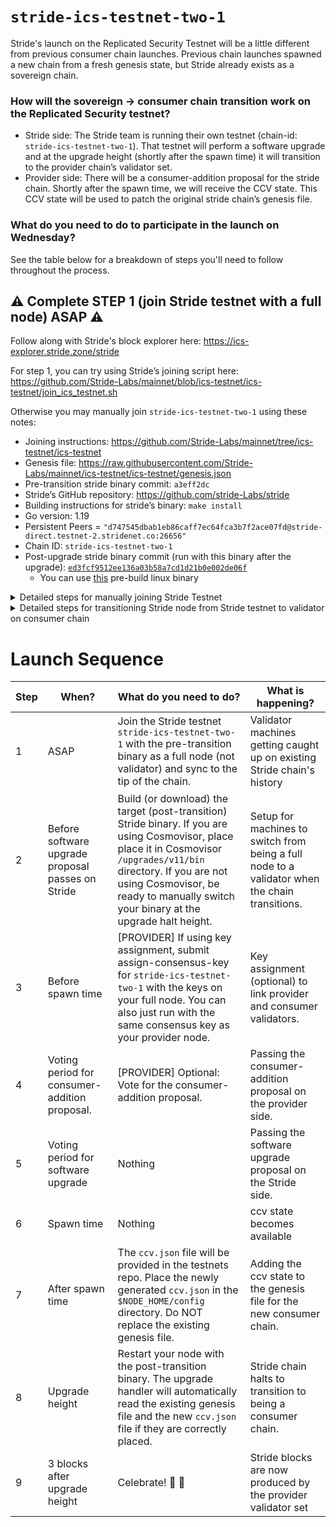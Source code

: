 # `stride-ics-testnet-two-1`

Stride's launch on the Replicated Security Testnet will be a little different from previous consumer chain launches. Previous chain launches spawned a new chain from a fresh genesis state, but Stride already exists as a sovereign chain.

### How will the sovereign -> consumer chain transition work on the Replicated Security testnet?

* Stride side: The Stride team is running their own testnet (chain-id: `stride-ics-testnet-two-1`). That testnet will perform a software upgrade and at the upgrade height (shortly after the spawn time) it will transition to the provider chain’s validator set.
* Provider side: There will be a consumer-addition proposal for the stride chain. Shortly after the spawn time, we will receive the CCV state. This CCV state will be used to patch the original stride chain’s genesis file.

### What do you need to do to participate in the launch on Wednesday?
See the table below for a breakdown of steps you'll need to follow throughout the process. 

## ⚠️  Complete STEP 1 (join Stride testnet with a full node) ASAP ⚠️
Follow along with Stride's block explorer here: https://ics-explorer.stride.zone/stride 

For step 1, you can try using Stride’s joining script here: https://github.com/Stride-Labs/mainnet/blob/ics-testnet/ics-testnet/join_ics_testnet.sh 

Otherwise you may manually join `stride-ics-testnet-two-1` using these notes:
* Joining instructions: https://github.com/Stride-Labs/mainnet/tree/ics-testnet/ics-testnet
* Genesis file: https://raw.githubusercontent.com/Stride-Labs/mainnet/ics-testnet/ics-testnet/genesis.json
* Pre-transition stride binary commit: `a3eff2dc`
* Stride’s GitHub repository: https://github.com/stride-Labs/stride
* Building instructions for stride’s binary: `make install`
* Go version: 1.19
* Persistent Peers = `"d747545dbab1eb86caff7ec64fca3b7f2ace07fd@stride-direct.testnet-2.stridenet.co:26656"`
* Chain ID: `stride-ics-testnet-two-1`
* Post-upgrade stride binary commit (run with this binary after the upgrade): [`ed3fcf9512ee136a03b58a7cd1d21b0e002de06f`](https://github.com/Stride-Labs/stride/commit/ed3fcf9512ee136a03b58a7cd1d21b0e002de06f)
  * You can use [this](https://storage.googleapis.com/strided-binaries/strided) pre-build linux binary
 
<details><summary>Detailed steps for manually joining Stride Testnet</summary>
<br>
 
 _Courtesy of Stakecito_

```sh
git clone https://github.com/Stride-Labs/stride.git
cd stride
git checkout a3eff2dc
make install
strided init stride-node --chain-id stride-ics-testnet-two-1

# Grab the genesis file
curl -L https://raw.githubusercontent.com/Stride-Labs/mainnet/ics-testnet/ics-testnet/genesis.json -o $HOME/.stride/config/genesis.json
```

* Start stride node, node should start catching up
* Node will panic at UPGRADE_HEIGHT_TBD
* Stop the node

</details>

<details><summary>Detailed steps for transitioning Stride node from Stride testnet to validator on consumer chain</summary>
<br>

_Thanks to Bosco from Silk Nodes_

Download v11 Binary
```sh
cd stride
git pull
git checkout ed3fcf9512ee136a03b58a7cd1d21b0e002de06f
make install

#Should be v11
strided version
```

Make directories in cosmovisor and copy binaries
```
mkdir -p $HOME/.stride/cosmovisor/upgrades/v11/bin/
cp $HOME/go/bin/strided $HOME/.stride/cosmovisor/upgrades/v11/bin/
```

Download new Sovereign genesis
```
mkdir -p $NODE_HOME/config/
wget -O $NODE_HOME/config/ccv.json URL_TBD_PENDING_SPAWN_TIME
```

Restart the Service
```
sudo service stride restart && journalctl -u stride -f -o cat
```

</details>

# Launch Sequence
|Step|When?                                             |What do you need to do?                                                                       |What is happening?                                                                                                                              |
|----|--------------------------------------------------|----------------------------------------------------------------------------------------------|------------------------------------------------------------------------------------------------------------------------------------------------|
|1   |ASAP                                              |Join the Stride testnet `stride-ics-testnet-two-1` with the pre-transition binary as a full node (not validator) and sync to the tip of the chain.|Validator machines getting caught up on existing Stride chain's history                                                                         |
|2   |Before software upgrade proposal passes on Stride |Build (or download) the target (post-transition) Stride binary. If you are using Cosmovisor, place place it in Cosmovisor `/upgrades/v11/bin` directory. If you are not using Cosmovisor, be ready to manually switch your binary at the upgrade halt height.|Setup for machines to switch from being a full node to a validator when the chain transitions.                                                  |
|3   |Before spawn time                                 |[PROVIDER] If using key assignment, submit assign-consensus-key for `stride-ics-testnet-two-1` with the keys on your full node. You can also just run with the same consensus key as your provider node.|Key assignment (optional) to link provider and consumer validators.                                                                             |
|4   |Voting period for consumer-addition proposal.     |[PROVIDER] Optional: Vote for the consumer-addition proposal.                                 |Passing the consumer-addition proposal on the provider side.                                                                                    |
|5   |Voting period for software upgrade                |Nothing                                                                                       |Passing the software upgrade proposal on the Stride side.                                                                                       |
|6   |Spawn time                                        |Nothing                                                                                       |ccv state becomes available                                                                                                                     |
|7   |After spawn time                                  |The `ccv.json` file will be provided in the testnets repo. Place the newly generated `ccv.json` in the `$NODE_HOME/config` directory.   Do NOT replace the existing genesis file.|Adding the ccv state to the genesis file for the new consumer chain.                                                                            |
|8   |Upgrade height                                    |Restart your node with the post-transition binary. The upgrade handler will automatically read the existing genesis file and the new `ccv.json` file if they are correctly placed.|Stride chain halts to transition to being a consumer chain.                                                                                     |
|9   |3 blocks after upgrade height                     |Celebrate! :tada: 🥂                                                |Stride blocks are now produced by the provider validator set                                                                                    |
